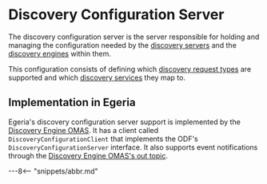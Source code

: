 <!-- SPDX-License-Identifier: CC-BY-4.0 -->
<!-- Copyright Contributors to the ODPi Egeria project. -->

# Discovery Configuration Server

The discovery configuration server is the server responsible for
holding and managing the configuration needed by the
[discovery servers](discovery-server.md) and
the [discovery engines](discovery-engine.md) within them.

This configuration consists of defining which [discovery request types](discovery-request-type.md) are supported and
which [discovery services](discovery-service.md) they map to.

## Implementation in Egeria

Egeria's discovery configuration server support is implemented by the
[Discovery Engine OMAS](./services/omas/discovery-engine/overview).
It has a client called `DiscoveryConfigurationClient` that implements the ODF's  `DiscoveryConfigurationServer` interface.
It also supports event notifications through  the [Discovery Engine OMAS's out topic](./concepts/out-topic).


---8<-- "snippets/abbr.md"